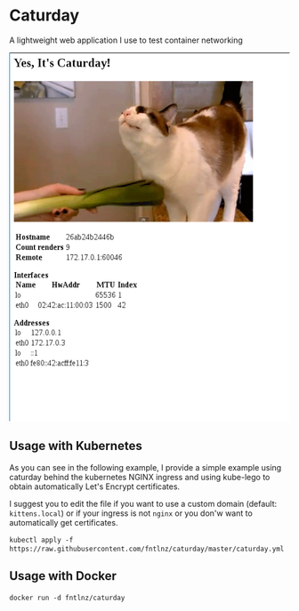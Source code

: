 # Caturday

A lightweight web application I use to test container networking

![caturday.png](caturday.png)

## Usage with Kubernetes

As you can see in the following example, I provide a simple example using
caturday behind the kubernetes NGINX ingress and using kube-lego to obtain automatically
Let's Encrypt certificates.

I suggest you to edit the file if you want to use a custom domain (default: `kittens.local`)
or if your ingress is not `nginx` or you don'w want to automatically get certificates.

```
kubectl apply -f https://raw.githubusercontent.com/fntlnz/caturday/master/caturday.yml
```

## Usage with Docker

```
docker run -d fntlnz/caturday
```
